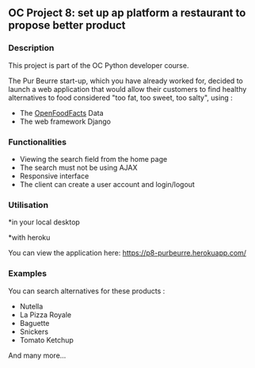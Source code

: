 ## OC Project 8: set up ap platform a restaurant to propose better product


### Description

This project is part of the OC Python developer course.

The Pur Beurre start-up, which you have already worked for, decided to launch a web application that would allow their customers to find healthy alternatives to food considered "too fat, too sweet, too salty", using :

* The [OpenFoodFacts](https://fr.openfoodfacts.org/) Data
* The web framework Django


### Functionalities 

* Viewing the search field from the home page
* The search must not be using AJAX
* Responsive interface
* The client can create a user account and login/logout


### Utilisation
*in your local desktop


*with heroku

You can view the application here: https://p8-purbeurre.herokuapp.com/


### Examples

You can search alternatives for these products :

* Nutella
* La Pizza Royale
* Baguette
* Snickers
* Tomato Ketchup

And many more...
